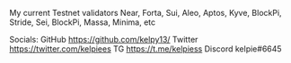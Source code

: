 My current Testnet validators
Near, Forta, Sui, Aleo, Aptos, Kyve, BlockPi, Stride, Sei, BlockPi, Massa, Minima, etc 

Socials:
GitHub https://github.com/kelpy13/
Twitter https://twitter.com/kelpiees
TG https://t.me/kelpiess
Discord kelpie#6645
